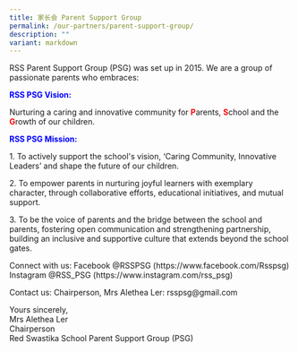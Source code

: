```yaml
---
title: 家长会 Parent Support Group
permalink: /our-partners/parent-support-group/
description: ""
variant: markdown
---
```

<p>RSS Parent Support Group (PSG) was set up in 2015. We are a group of passionate
parents who embraces:</p>
<p><strong><font color="blue">RSS PSG Vision:</font></strong>
</p>
<p>Nurturing a caring and innovative community for <strong><font color="red">P</font></strong>arents, <strong><font color="red">S</font></strong>chool
	and the<strong> <font color="red">G</font></strong>rowth of our children.</p>
<p><strong><font color="blue">RSS PSG Mission:</font></strong>
</p>
<p>1. To actively support the school's vision, ‘Caring Community, Innovative
Leaders’ and shape the future of our children.</p>
<p>2. To empower parents in nurturing joyful learners with exemplary character,
through collaborative efforts, educational initiatives, and mutual support.</p>
<p>3. To be the voice of parents and the bridge between the school and parents,
fostering open communication and strengthening partnership, building an
inclusive and supportive culture that extends beyond the school gates.</p>
<p>Connect with us: Facebook @RSSPSG (<a rel="noopener noreferrer nofollow" target="_blank">https://www.facebook.com/Rsspsg</a>)
Instagram @RSS_PSG (<a rel="noopener noreferrer nofollow" target="_blank">https://www.instagram.com/rss_psg</a>)</p>
<p>Contact us: Chairperson, Mrs Alethea Ler: <a rel="noopener noreferrer nofollow" target="_blank">rsspsg@gmail.com</a>
</p>
<p>Yours sincerely,
<br>Mrs Alethea Ler
<br>Chairperson
<br>Red Swastika School Parent Support Group (PSG)</p>
<p>&nbsp;</p>
<p>&nbsp;</p>